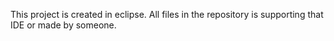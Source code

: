 This project is created in eclipse. All files in the repository is supporting that IDE or made by someone.
